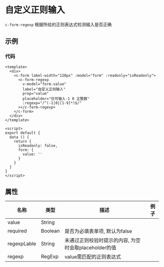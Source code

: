 # 自定义正则输入    
`c-form-regexp`
根据所给的正则表达式检测输入是否正确
## 示例  
<Demo>
  <RegexpDemo />
</Demo>

### 代码
```vue
<template>
  <div>
    <c-form label-width="120px" :model="form" :readonly="isReadonly">
      <c-form-regexp
        v-model="form.value"
        label="自定义正则输入"
        prop="value"
        placeholder="仅可输入-1 0 正整数"
        :regexp="/^(-1|0|[1-9]*)$/"
      ></c-form-regexp>
    </c-form>
  </div>
</template>

<script>
export default {
  data () {
    return {
      isReadonly: false,
      form: {
        value: ''
      }
    }
  }
}
</script>
```
## 属性  
| 名称 | 类型 | 描述 | 例子 |  
| ---- | ---- | ---- | ---- |
| value | String | | |
| required | Boolean | 是否为必填表单项, 默认为false | |
| regexpLable | String | 未通过正则校验时提示的内容, 为空时会取placeholder的值 | |
| regexp | RegExp | value需匹配的正则表达式 | |
<Comment />